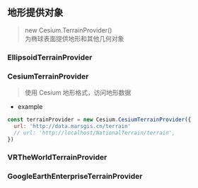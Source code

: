 ## 地形提供对象
> new Cesium.TerrainProvider()  
> 为椭球表面提供地形和其他几何对象  
### EllipsoidTerrainProvider  
### CesiumTerrainProvider    
> 使用 Cesium 地形格式，访问地形数据  
- example
```js 
const terrainProvider = new Cesium.CesiumTerrainProvider({
  url: 'http://data.marsgis.cn/terrain'
  // url: 'http://localhost/NationalTerrain/terrain',
})
```
### VRTheWorldTerrainProvider  

### GoogleEarthEnterpriseTerrainProvider
